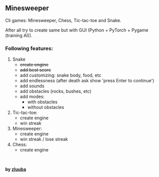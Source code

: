 ## Minesweeper

Cli games: Minesweeper, Chess, Tic-tac-toe and Snake.

After all try to create same but with GUI (Python + PyTorch + Pygame (training AI)).


### Following features:
1. Snake
   - ~~create engine~~
   - ~~add best score~~
   - add customizing: snake body, food, etc
   - add endlessness (after death ask show 'press Enter to continue')
   - add sounds
   - add obstacles (rocks, bushes, etc)
   - add modes:
        - with obstacles
        - without obstacles
2. Tic-tac-toe:
   - create engine
   - win streak
3. Minesweeper:
   - create engine
   - win streak / lose streak
4. Chess:
   - create engine

<br>

**by [zluuba](https://www.freecodecamp.org/zluuba)**
